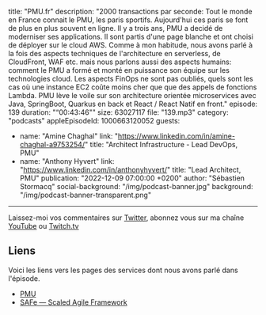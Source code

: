 title: "PMU.fr"
description: "2000 transactions par seconde: Tout le monde en France connait le PMU, les paris sportifs. Aujourd'hui ces paris se font de plus en plus souvent en ligne. Il y a trois ans, PMU a decidé de moderniser ses applications. Il sont partis d'une page blanche et ont choisi de déployer sur le cloud AWS. Comme à mon habitude, nous avons parlé à la fois des aspects techniques de l'architecture en serverless, de CloudFront, WAF etc. mais nous parlons aussi des aspects humains: comment le PMU a formé et monté en puissance son équipe sur les technologies cloud. Les aspects FinOps ne sont pas oubliés, quels sont les cas où une instance EC2 coûte moins cher que que des appels de fonctions Lambda. PMU lève le voile sur son architecture orientée microservices avec Java, SpringBoot, Quarkus en back et React / React Natif en front."
episode: 139
duration: "“00:43:46\""
size: 63027117
file: "139.mp3"
category: "podcasts"
appleEpisodeId: 1000663120052
guests:
  - name: "Amine Chaghal"
    link: "https://www.linkedin.com/in/amine-chaghal-a9753254/"
    title: "Architect Infrastructure - Lead DevOps, PMU"
  - name: "Anthony Hyvert"
    link: "https://www.linkedin.com/in/anthonyhyvert/"
    title: "Lead Architect, PMU"
publication: "2022-12-09 07:00:00 +0200"
author: "Sébastien Stormacq"
social-background: "/img/podcast-banner.jpg"
background: "/img/podcast-banner-transparent.png"
---

Laissez-moi vos commentaires sur [Twitter](https://twitter.com/sebsto), abonnez vous sur ma chaîne [YouTube](https://www.youtube.com/sebsto) ou [Twitch.tv](https://www.twitch.tv/sebAWS)

## Liens

Voici les liens vers les pages des services dont nous avons parlé dans l'épisode.

- [PMU](https://www.pmu.fr)
- [SAFe — Scaled Agile Framework](https://scaledagile.com/what-is-safe/)
